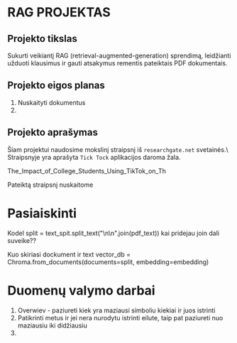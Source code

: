 # **RAG PROJEKTAS**

## **Projekto tikslas**
Sukurti veikiantį RAG (retrieval-augmented-generation) sprendimą, leidžianti užduoti klausimus ir gauti atsakymus rementis pateiktais PDF dokumentais. 

## **Projekto eigos planas**
1. Nuskaityti dokumentus 
2. 


## **Projekto aprašymas**
Šiam projektui naudosime mokslinį straipsnį iš `researchgate.net` svetainės.\ 
Straipsnyje yra aprašyta `Tick Tock` aplikacijos daroma žala. 

The_Impact_of_College_Students_Using_TikTok_on_Th

Pateiktą straipsnį nuskaitome 



# **Pasiaiskinti** 
Kodel split = text_spit.split_text("\n\n".join(pdf_text)) kai pridejau join dali suveike??

Kuo skiriasi dockument ir text vector_db = Chroma.from_documents(documents=split, embedding=embedding)


# **Duomenų valymo darbai**
1. Overwiev - paziureti kiek yra maziausi simboliu kiekiai ir juos istrinti 
2. Patikrinti metus ir jei nera nurodytu istrinti eilute, taip pat paziureti nuo maziausiu iki didžiausiu 
3. 